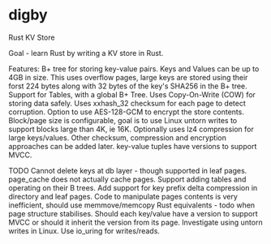 # digby
Rust KV Store

Goal - learn Rust by writing a KV store in Rust.

Features:
B+ tree for storing key-value pairs.
Keys and Values can be up to 4GB in size. This uses overflow pages, large keys are stored using their forst 224 bytes along
with 32 bytes of the key's SHA256 in the B+ tree.
Support for Tables, with a global B+ Tree.
Uses Copy-On-Write (COW) for storing data safely.
Uses xxhash_32 checksum for each page to detect corruption.
Option to use AES-128-GCM to encrypt the store contents.
Block/page size is configurable, goal is to use Linux untorn writes to support blocks large than 4K, ie 16K.
Optionally uses lz4 compression for large keys/values.
Other checksum, compression and encryption approaches can be added later.
key-value tuples have versions to support MVCC.

TODO
Cannot delete keys at db layer - though supported in leaf pages.
page_cache does not actually cache pages.
Support adding tables and operating on their B trees.
Add support for key prefix delta compression in directory and leaf pages.
Code to manipulate pages contents is very inefficient, should use memmove/memcopy Rust equivalents - todo when
page structure stabilises.
Should each key/value have a version to support MVCC or should it inherit the version from its page.
Investigate using untorn writes in Linux.
Use io_uring for writes/reads.


